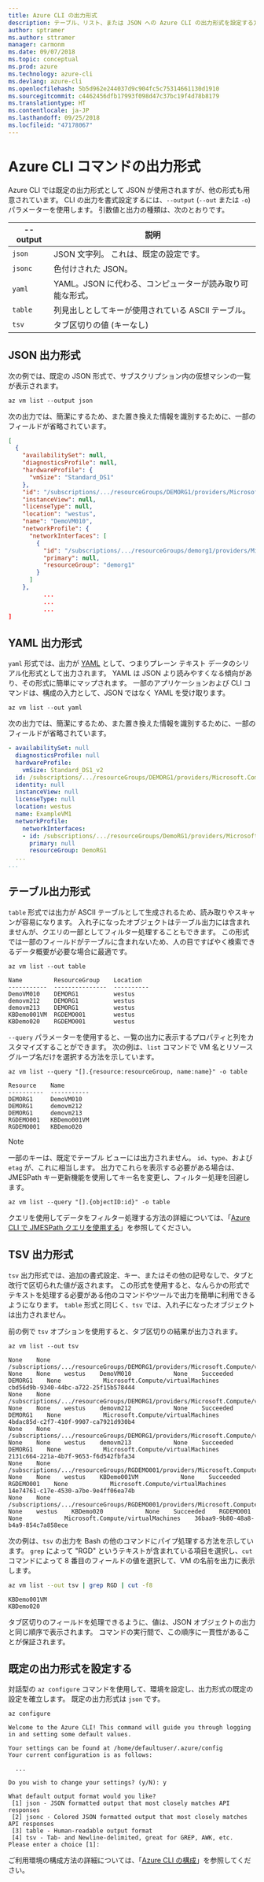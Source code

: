 ```yaml
---
title: Azure CLI の出力形式
description: テーブル、リスト、または JSON への Azure CLI の出力形式を設定する方法について説明します。
author: sptramer
ms.author: sttramer
manager: carmonm
ms.date: 09/07/2018
ms.topic: conceptual
ms.prod: azure
ms.technology: azure-cli
ms.devlang: azure-cli
ms.openlocfilehash: 5b5d962e244037d9c904fc5c75314661130d1910
ms.sourcegitcommit: c4462456dfb17993f098d47c37bc19f4d78b8179
ms.translationtype: HT
ms.contentlocale: ja-JP
ms.lasthandoff: 09/25/2018
ms.locfileid: "47178067"
---
```

# <a name="output-formats-for-azure-cli-commands"></a>Azure CLI コマンドの出力形式

Azure CLI では既定の出力形式として JSON が使用されますが、他の形式も用意されています。  CLI の出力を書式設定するには、`--output` (`--out` または `-o`) パラメーターを使用します。 引数値と出力の種類は、次のとおりです。

--output | 説明
---------|-------------------------------
`json`   | JSON 文字列。 これは、既定の設定です。
`jsonc`  | 色付けされた JSON。
`yaml`   | YAML。JSON に代わる、コンピューターが読み取り可能な形式。
`table`  | 列見出しとしてキーが使用されている ASCII テーブル。
`tsv`    | タブ区切りの値 (キーなし)

## <a name="json-output-format"></a>JSON 出力形式

次の例では、既定の JSON 形式で、サブスクリプション内の仮想マシンの一覧が表示されます。

```azurecli-interactive
az vm list --output json
```

次の出力では、簡潔にするため、また置き換えた情報を識別するために、一部のフィールドが省略されています。

```json
[
  {
    "availabilitySet": null,
    "diagnosticsProfile": null,
    "hardwareProfile": {
      "vmSize": "Standard_DS1"
    },
    "id": "/subscriptions/.../resourceGroups/DEMORG1/providers/Microsoft.Compute/virtualMachines/DemoVM010",
    "instanceView": null,
    "licenseType": null,
    "location": "westus",
    "name": "DemoVM010",
    "networkProfile": {
      "networkInterfaces": [
        {
          "id": "/subscriptions/.../resourceGroups/demorg1/providers/Microsoft.Network/networkInterfaces/DemoVM010VMNic",
          "primary": null,
          "resourceGroup": "demorg1"
        }
      ]
    },
          ...
          ...
          ...
]
```

## <a name="yaml-output-format"></a>YAML 出力形式

`yaml` 形式では、出力が [YAML](http://yaml.org/) として、つまりプレーン テキスト データのシリアル化形式として出力されます。 YAML は JSON より読みやすくなる傾向があり、その形式に簡単にマップされます。 一部のアプリケーションおよび CLI コマンドは、構成の入力として、JSON ではなく YAML を受け取ります。

```azurecli-interactive
az vm list --out yaml
```

次の出力では、簡潔にするため、また置き換えた情報を識別するために、一部のフィールドが省略されています。

```yaml
- availabilitySet: null
  diagnosticsProfile: null
  hardwareProfile:
    vmSize: Standard_DS1_v2
  id: /subscriptions/.../resourceGroups/DEMORG1/providers/Microsoft.Compute/virtualMachines/DemoVM010
  identity: null
  instanceView: null
  licenseType: null
  location: westus
  name: ExampleVM1
  networkProfile:
    networkInterfaces:
    - id: /subscriptions/.../resourceGroups/DemoRG1/providers/Microsoft.Network/networkInterfaces/DemoVM010Nic
      primary: null
      resourceGroup: DemoRG1
  ...
...
```

## <a name="table-output-format"></a>テーブル出力形式

`table` 形式では出力が ASCII テーブルとして生成されるため、読み取りやスキャンが容易になります。 入れ子になったオブジェクトはテーブル出力には含まれませんが、クエリの一部としてフィルター処理することもできます。 この形式では一部のフィールドがテーブルに含まれないため、人の目ですばやく検索できるデータ概要が必要な場合に最適です。

```azurecli-interactive
az vm list --out table
```

```output
Name         ResourceGroup    Location
-----------  ---------------  ----------
DemoVM010    DEMORG1          westus
demovm212    DEMORG1          westus
demovm213    DEMORG1          westus
KBDemo001VM  RGDEMO001        westus
KBDemo020    RGDEMO001        westus
```

`--query` パラメーターを使用すると、一覧の出力に表示するプロパティと列をカスタマイズすることができます。 次の例は、`list` コマンドで VM 名とリソース グループ名だけを選択する方法を示しています。

```azurecli
az vm list --query "[].{resource:resourceGroup, name:name}" -o table
```

```output
Resource    Name
----------  -----------
DEMORG1     DemoVM010
DEMORG1     demovm212
DEMORG1     demovm213
RGDEMO001   KBDemo001VM
RGDEMO001   KBDemo020
```

> [!NOTE]
> 一部のキーは、既定でテーブル ビューには出力されません。 `id`、`type`、および `etag` が、これに相当します。 出力でこれらを表示する必要がある場合は、JMESPath キー更新機能を使用してキー名を変更し、フィルター処理を回避します。
>
> ```azurecli
> az vm list --query "[].{objectID:id}" -o table
> ```

クエリを使用してデータをフィルター処理する方法の詳細については、「[Azure CLI で JMESPath クエリを使用する](/cli/azure/query-azure-cli)」を参照してください。

## <a name="tsv-output-format"></a>TSV 出力形式

`tsv` 出力形式では、追加の書式設定、キー、またはその他の記号なしで、タブと改行で区切られた値が返されます。 この形式を使用すると、なんらかの形式でテキストを処理する必要がある他のコマンドやツールで出力を簡単に利用できるようになります。 `table` 形式と同じく、`tsv` では、入れ子になったオブジェクトは出力されません。

前の例で `tsv` オプションを使用すると、タブ区切りの結果が出力されます。

```azurecli-interactive
az vm list --out tsv
```

```output
None    None        /subscriptions/.../resourceGroups/DEMORG1/providers/Microsoft.Compute/virtualMachines/DemoVM010    None    None    westus    DemoVM010            None    Succeeded    DEMORG1    None            Microsoft.Compute/virtualMachines    cbd56d9b-9340-44bc-a722-25f15b578444
None    None        /subscriptions/.../resourceGroups/DEMORG1/providers/Microsoft.Compute/virtualMachines/demovm212    None    None    westus    demovm212            None    Succeeded    DEMORG1    None            Microsoft.Compute/virtualMachines    4bdac85d-c2f7-410f-9907-ca7921d930b4
None    None        /subscriptions/.../resourceGroups/DEMORG1/providers/Microsoft.Compute/virtualMachines/demovm213    None    None    westus    demovm213            None    Succeeded    DEMORG1    None            Microsoft.Compute/virtualMachines    2131c664-221a-4b7f-9653-f6d542fbfa34
None    None        /subscriptions/.../resourceGroups/RGDEMO001/providers/Microsoft.Compute/virtualMachines/KBDemo001VM    None    None    westus    KBDemo001VM            None    Succeeded    RGDEMO001    None            Microsoft.Compute/virtualMachines    14e74761-c17e-4530-a7be-9e4ff06ea74b
None    None        /subscriptions/.../resourceGroups/RGDEMO001/providers/Microsoft.Compute/virtualMachines/KBDemo02None    None    westus    KBDemo020            None    Succeeded    RGDEMO001    None            Microsoft.Compute/virtualMachines    36baa9-9b80-48a8-b4a9-854c7a858ece
```

次の例は、`tsv` の出力を Bash の他のコマンドにパイプ処理する方法を示しています。 `grep` によって "RGD" というテキストが含まれている項目を選択し、`cut` コマンドによって 8 番目のフィールドの値を選択して、VM の名前を出力に表示します。

```bash
az vm list --out tsv | grep RGD | cut -f8
```

```output
KBDemo001VM
KBDemo020
```

タブ区切りのフィールドを処理できるように、値は、JSON オブジェクトの出力と同じ順序で表示されます。 コマンドの実行間で、この順序に一貫性があることが保証されます。

## <a name="set-the-default-output-format"></a>既定の出力形式を設定する

対話型の `az configure` コマンドを使用して、環境を設定し、出力形式の既定の設定を確立します。 既定の出力形式は `json` です。

```azurecli-interactive
az configure
```

```output
Welcome to the Azure CLI! This command will guide you through logging in and setting some default values.

Your settings can be found at /home/defaultuser/.azure/config
Your current configuration is as follows:

  ...

Do you wish to change your settings? (y/N): y

What default output format would you like?
 [1] json - JSON formatted output that most closely matches API responses
 [2] jsonc - Colored JSON formatted output that most closely matches API responses
 [3] table - Human-readable output format
 [4] tsv - Tab- and Newline-delimited, great for GREP, AWK, etc.
Please enter a choice [1]:
```

ご利用環境の構成方法の詳細については、「[Azure CLI の構成](/cli/azure/azure-cli-configuration)」を参照してください。
